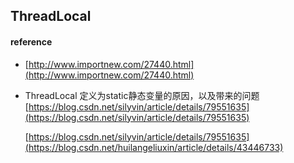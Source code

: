 ## ThreadLocal 

#### reference
* [http://www.importnew.com/27440.html](http://www.importnew.com/27440.html)

* ThreadLocal 定义为static静态变量的原因，以及带来的问题
  [https://blog.csdn.net/silyvin/article/details/79551635](https://blog.csdn.net/silyvin/article/details/79551635)
  
  [https://blog.csdn.net/silyvin/article/details/79551635](https://blog.csdn.net/huilangeliuxin/article/details/43446733)


